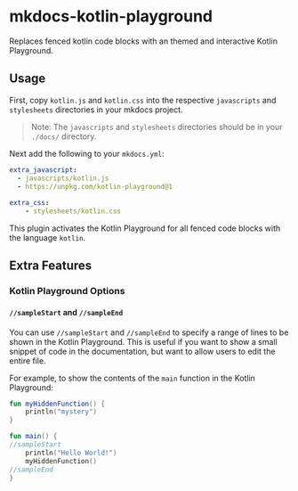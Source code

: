 # mkdocs-kotlin-playground
Replaces fenced kotlin code blocks with an themed and interactive Kotlin Playground.

## Usage
First, copy `kotlin.js` and `kotlin.css` into the respective `javascripts` and `stylesheets` directories in your mkdocs project.

> Note: The `javascripts` and `stylesheets` directories should be in your `./docs/` directory.

Next add the following to your `mkdocs.yml`:
```yaml
extra_javascript:
  - javascripts/kotlin.js
  - https://unpkg.com/kotlin-playground@1
  
extra_css:
    - stylesheets/kotlin.css
```

This plugin activates the Kotlin Playground for all fenced code blocks with the language `kotlin`.

## Extra Features

### Kotlin Playground Options
#### `//sampleStart` and `//sampleEnd`
You can use `//sampleStart` and `//sampleEnd` to specify a range of lines to be shown in the Kotlin Playground. This is useful if you want to show a small snippet of code in the documentation, but want to allow users to edit the entire file.

For example, to show the contents of the `main` function in the Kotlin Playground:
```kotlin
fun myHiddenFunction() {
    println("mystery")
}

fun main() {
//sampleStart
    println("Hello World!")
    myHiddenFunction()
//sampleEnd
}
```
